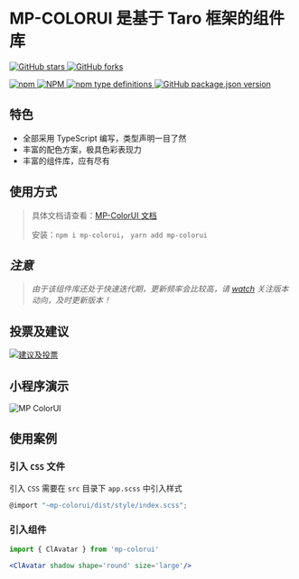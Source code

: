 # MP-COLORUI 是基于 Taro 框架的组件库

[![GitHub stars](https://img.shields.io/github/stars/yinliangdream/mp-colorui?style=social) ![GitHub forks](https://img.shields.io/github/forks/yinliangdream/mp-colorui?style=social)](https://github.com/yinLiangDream/mp-colorui)

[![npm](https://img.shields.io/npm/dm/mp-colorui) ![NPM](https://img.shields.io/npm/l/mp-colorui) ![npm type definitions](https://img.shields.io/npm/types/mp-colorui) ![GitHub package.json version](https://img.shields.io/github/package-json/v/yinliangdream/mp-colorui)](https://github.com/yinLiangDream/mp-colorui)


## 特色

 - 全部采用 TypeScript 编写，类型声明一目了然
 - 丰富的配色方案，极具色彩表现力
 - 丰富的组件库，应有尽有

## 使用方式

> 具体文档请查看：[MP-ColorUI 文档](https://yinliangdream.github.io/mp-colorui-doc/#/)
>
> 安装：`npm i mp-colorui`， `yarn add mp-colorui`

## *注意*

> *由于该组件库还处于快速迭代期，更新频率会比较高，请 [watch](https://github.com/yinLiangDream/mp-colorui) 关注版本动向，及时更新版本！*

## 投票及建议

[![建议及投票](https://feathub.com/yinLiangDream/mp-colorui?format=svg)](https://feathub.com/yinLiangDream/mp-colorui)

## 小程序演示

![MP ColorUI](https://md-1255362963.cos.ap-chengdu.myqcloud.com/coloruiqrcode.png)

## 使用案例

### 引入 `CSS` 文件

引入 `CSS` 需要在 `src` 目录下 `app.scss` 中引入样式

```js
@import "~mp-colorui/dist/style/index.scss";
```

### 引入组件

```jsx
import { ClAvatar } from 'mp-colorui'

<ClAvatar shadow shape='round' size='large'/>
```
